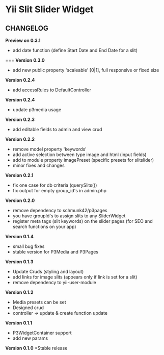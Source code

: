 Yii Slit Slider Widget
=============
## CHANGELOG

**Preview on 0.3.1**
* add date function (define Start Date and End Date for a slit)

===
**Version 0.3.0**
* add new public property 'scaleable' [0|1], full responsive or fixed size

**Version 0.2.4**
* add accessRules to DefaultController

**Version 0.2.4**
* update p3media usage

**Version 0.2.3**
* add editable fields to admin and view crud

**Version 0.2.2**
* remove model property 'keywords'
* add active selection between type image and html (input fields)
* add to module property imagePreset (specific presets for slitslider)
* minor fixes and changes

**Version 0.2.1**
* fix one case for db criteria (querySlits())
* fix output for empty group_id's in admin.php

**Version 0.2.0**
* remove dependency to schmunk42/p3pages
* you have groupId's to assign slits to any SliderWidget
* register meta tags (slit keywords) on the slider pages 
(for SEO and search functions on your app) 

**Version 0.1.4**
* small bug fixes
* stable version for P3Media and P3Pages

**Version 0.1.3**
* Update Cruds (styling and layout)
* add links for image slits (appears only if link is set for a slit)
* remove dependency to yii-user-module

**Version 0.1.2**
* Media presets can be set
* Designed crud
* controller -> update & create function update

**Version 0.1.1**
* P3WidgetContainer support
* add new params

**Version 0.1.0**
*Stable release
